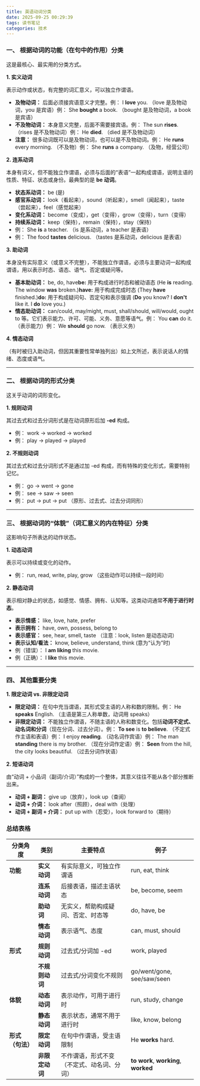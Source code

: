 ```yaml
---
title: 英语动词分类
date: 2025-09-25 00:29:39
tags: 读书笔记
categories: 技术
---
```


### 一、 根据动词的功能（在句中的作用）分类

这是最核心、最实用的分类方式。

**1. 实义动词**

表示动作或状态，有完整的词汇意义，可以独立作谓语。

- **及物动词：** 后面必须接宾语意义才完整。例： I **love** you. （love 是及物动词，you 是宾语）例： She **bought** a book. （bought 是及物动词，a book 是宾语）
- **不及物动词：** 本身意义完整，后面不需要接宾语。例： The sun **rises**. （rises 是不及物动词）例： He **died**. （died 是不及物动词）
- **注意：** 很多动词既可以是及物动词，也可以是不及物动词。例： He **runs** every morning. （不及物）例： She **runs** a company. （及物，经营公司）

<!--more-->

**2. 连系动词**

本身有词义，但不能独立作谓语，必须与后面的“表语”一起构成谓语，说明主语的性质、特征、状态或身份。最典型的是 **be 动词**。

- **状态系动词：** be (是)
- **感官系动词：** look（看起来），sound（听起来），smell（闻起来），taste（尝起来），feel（感觉起来）
- **变化系动词：** become（变成），get（变得），grow（变得），turn（变得）
- **持续系动词：** keep（保持），remain（保持），stay（保持）
- 例： She **is** a teacher. （is 是系动词，a teacher 是表语）
- 例： The food **tastes** delicious. （tastes 是系动词，delicious 是表语）

**3. 助动词**

本身没有实际意义（或意义不完整），不能独立作谓语，必须与主要动词一起构成谓语，用以表示时态、语态、语气、否定或疑问等。

- **基本助动词：** be, do, have**be:** 用于构成进行时态和被动语态 (He **is** reading. The window **was** broken.)**have:** 用于构成完成时态 (They **have** finished.)**do:** 用于构成疑问句、否定句和表示强调 (**Do** you know? I **don't** like it. I **do** love you.)
- **情态助动词：** can/could, may/might, must, shall/should, will/would, ought to 等。它们表示能力、许可、可能、义务、意愿等语气。例： You **can** do it. （表示能力）例： We **should** go now. （表示义务）

**4. 情态动词**

（有时被归入助动词，但因其重要性常单独列出）如上文所述，表示说话人的情绪、态度或语气。

------

### 二、 根据动词的形式分类

这关乎动词的词形变化。

**1. 规则动词**

其过去式和过去分词形式是在动词原形后加 **-ed** 构成。

- 例： work -> worked -> worked
- 例： play -> played -> played

**2. 不规则动词**

其过去式和过去分词形式不是通过加 -ed 构成，而有特殊的变化形式，需要特别记忆。

- 例： go -> went -> gone
- 例： see -> saw -> seen
- 例： put -> put -> put （原形、过去式、过去分词同形）

------

### 三、 根据动词的“体貌”（词汇意义的内在特征）分类

这影响句子所表达的动作状态。

**1. 动态动词**

表示可以持续或变化的动作。

- 例： run, read, write, play, grow （这些动作可以持续一段时间）

**2. 静态动词**

表示相对静止的状态，如感觉、情感、拥有、认知等。这类动词通常**不用于进行时态**。

- **表示情感：** like, love, hate, prefer
- **表示拥有：** have, own, possess, belong to
- **表示感官：** see, hear, smell, taste （注意：look, listen 是动态动词）
- **表示认知/看法：** know, believe, understand, think (意为“认为”时)
- 例（错误）： I **am liking** this movie.
- 例（正确）： I **like** this movie.

------

### 四、 其他重要分类

**1. 限定动词 vs. 非限定动词**

- **限定动词：** 在句中充当谓语，其形式受主语的人称和数的限制。例： He **speaks** English. （主语是第三人称单数，动词用 speaks）
- **非限定动词：** 不能独立作谓语，不随主语的人称和数变化。包括**动词不定式、动名词和分词**（现在分词、过去分词）。例： **To see** is **to believe**. （不定式作主语和表语）例： I enjoy **reading**. （动名词作宾语）例： The man **standing** there is my brother. （现在分词作定语）例： **Seen** from the hill, the city looks beautiful. （过去分词作状语）

**2. 短语动词**

由“动词 + 小品词（副词/介词）”构成的一个整体，其意义往往不能从各个部分推断出来。

- **动词 + 副词：** give up（放弃），look up（查阅）
- **动词 + 介词：** look after（照顾），deal with（处理）
- **动词 + 副词 + 介词：** put up with（忍受），look forward to（期待）

### 总结表格

| 分类角度         | 类别           | 主要特点                                   | 例子                                 |
| ---------------- | -------------- | ------------------------------------------ | ------------------------------------ |
| **功能**         | **实义动词**   | 有实际意义，可独立作谓语                   | run, eat, think                      |
|                  | **连系动词**   | 后接表语，描述主语状态                     | be, become, seem                     |
|                  | **助动词**     | 无实义，帮助构成疑问、否定、时态等         | do, have, be                         |
|                  | **情态动词**   | 表示语气、态度                             | can, must, should                    |
| **形式**         | **规则动词**   | 过去式/分词加 -ed                          | work, played                         |
|                  | **不规则动词** | 过去式/分词变化不规则                      | go/went/gone, see/saw/seen           |
| **体貌**         | **动态动词**   | 表示动作，可用于进行时                     | run, study, change                   |
|                  | **静态动词**   | 表示状态，通常不用于进行时                 | like, know, belong                   |
| **形式（句法）** | **限定动词**   | 在句中作谓语，受主语限制                   | He **works** hard.                   |
|                  | **非限定动词** | 不作谓语，形式不变（不定式、动名词、分词） | **to work**, **working**, **worked** |